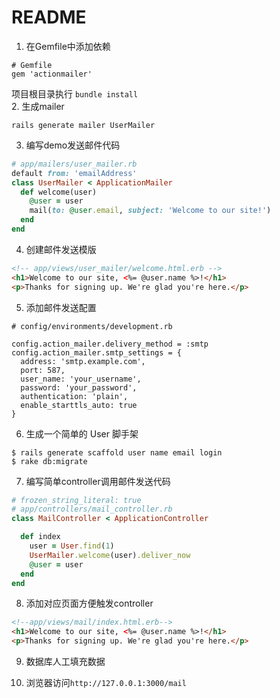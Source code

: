 # README
1. 在Gemfile中添加依赖
```shell
# Gemfile
gem 'actionmailer'
```
项目根目录执行 `bundle install`  
2. 生成mailer
```shell
rails generate mailer UserMailer
```
3. 编写demo发送邮件代码
```ruby
# app/mailers/user_mailer.rb
default from: 'emailAddress'
class UserMailer < ApplicationMailer
  def welcome(user)
    @user = user
    mail(to: @user.email, subject: 'Welcome to our site!')
  end
end
```
4. 创建邮件发送模版
```html
<!-- app/views/user_mailer/welcome.html.erb -->
<h1>Welcome to our site, <%= @user.name %>!</h1>
<p>Thanks for signing up. We're glad you're here.</p>
```
5. 添加邮件发送配置
```shell
# config/environments/development.rb

config.action_mailer.delivery_method = :smtp
config.action_mailer.smtp_settings = {
  address: 'smtp.example.com',
  port: 587,
  user_name: 'your_username',
  password: 'your_password',
  authentication: 'plain',
  enable_starttls_auto: true
}
```
6. 生成一个简单的 User 脚手架
```shell
$ rails generate scaffold user name email login
$ rake db:migrate
```
7. 编写简单controller调用邮件发送代码
```ruby
# frozen_string_literal: true
# app/controllers/mail_controller.rb
class MailController < ApplicationController

  def index
    user = User.find(1)
    UserMailer.welcome(user).deliver_now
    @user = user
  end
end
```
8. 添加对应页面方便触发controller
```html
<!--app/views/mail/index.html.erb-->
<h1>Welcome to our site, <%= @user.name %>!</h1>
<p>Thanks for signing up. We're glad you're here.</p>
```
9. 数据库人工填充数据

10. 浏览器访问`http://127.0.0.1:3000/mail`